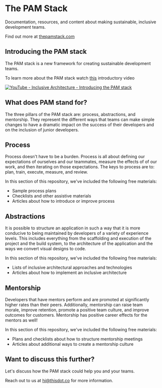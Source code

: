 # The PAM Stack
Documentation, resources, and content about making sustainable, inclusive development teams.

Find out more at [thepamstack.com](https://thepamstack.com)

## Introducing the PAM stack

The PAM stack is a new framework for creating sustainable development teams.

To learn more about the PAM stack watch [this](https://www.youtube.com/watch?v=j3_PQD6Gor4) introductory video

[![YouTube - Inclusive Architecture - Introducing the PAM stack](https://img.youtube.com/vi/j3_PQD6Gor4/0.jpg)](https://www.youtube.com/watch?v=j3_PQD6Gor4)

## What does PAM stand for?

The three pillars of the PAM stack are: process, abstractions, and mentorship. They represent the different ways that teams can make simple changes to have a dramatic impact on the success of their developers and on the inclusion of junior developers.

## Process

Process doesn't have to be a burden. Process is all about defining our expectations of ourselves and our teammates, measure the effects of of our work, and then iterating on those expectations. The keys to process are to: plan, train, execute, measure, and review.

In this section of this repository, we've included the following free materials:

* Sample process plans
* Checklists and other assistive materials
* Articles about how to introduce or improve process

## Abstractions

It is possible to structure an application in such a way that it is more conducive to being maintained by developers of a variety of experience levels. This includes everything from the scaffolding and execution of the project and the build system, to the architecture of the application and the ways we convert visual designs to code.

In this section of this repository, we've included the following free materials:

* Lists of inclusive architectural approaches and technologies
* Articles about how to implement an inclusive architecture

## Mentorship

Developers that have mentors perform and are promoted at significantly higher rates than their peers. Additionally, mentorship can raise team morale, improve retention, promote a positive team culture, and improve outcomes for customers. Mentorship has positive career effects for the mentors as well!

In this section of this repository, we've included the following free materials:

* Plans and checklists about how to structure mentorship meetings
* Articles about additional ways to create a mentorship culture

## Want to discuss this further?

Let's discuss how the PAM stack could help you and your teams.

Reach out to us at hi@thisdot.co for more information.

